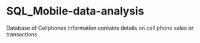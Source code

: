 # SQL_Mobile-data-analysis
Database of Cellphones Information contains details on cell phone sales or transactions
